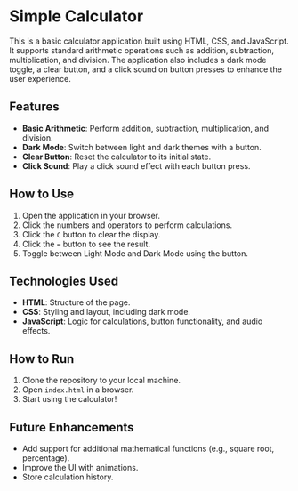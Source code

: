 # Simple Calculator

This is a basic calculator application built using HTML, CSS, and JavaScript. It supports standard arithmetic operations such as addition, subtraction, multiplication, and division. The application also includes a dark mode toggle, a clear button, and a click sound on button presses to enhance the user experience.

## Features

- **Basic Arithmetic**: Perform addition, subtraction, multiplication, and division.
- **Dark Mode**: Switch between light and dark themes with a button.
- **Clear Button**: Reset the calculator to its initial state.
- **Click Sound**: Play a click sound effect with each button press.

## How to Use

1. Open the application in your browser.
2. Click the numbers and operators to perform calculations.
3. Click the `C` button to clear the display.
4. Click the `=` button to see the result.
5. Toggle between Light Mode and Dark Mode using the button.

## Technologies Used

- **HTML**: Structure of the page.
- **CSS**: Styling and layout, including dark mode.
- **JavaScript**: Logic for calculations, button functionality, and audio effects.

## How to Run

1. Clone the repository to your local machine.
2. Open `index.html` in a browser.
3. Start using the calculator!

## Future Enhancements

- Add support for additional mathematical functions (e.g., square root, percentage).
- Improve the UI with animations.
- Store calculation history.
